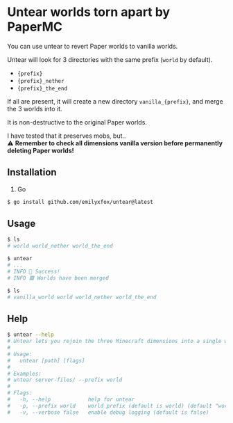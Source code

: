 # Untear worlds torn apart by PaperMC

You can use untear to revert Paper worlds to vanilla worlds.

Untear will look for 3 directories with the same prefix (`world` by default).
- `{prefix}`
- `{prefix}_nether`
- `{prefix}_the_end`

If all are present, it will create a new directory `vanilla_{prefix}`, and merge the 3 worlds into it.

It is non-destructive to the original Paper worlds.

I have tested that it preserves mobs, but..<br>
⚠️ **Remember to check all dimensions vanilla version before permanently deleting Paper worlds!**

## Installation
1. Go
```bash
$ go install github.com/emilyxfox/untear@latest
```

## Usage
```bash
$ ls
# world world_nether world_the_end

$ untear
# ...
# INFO 🎉 Success!
# INFO 🟩 Worlds have been merged

$ ls
# vanilla_world world world_nether world_the_end
```
## Help
```bash
$ untear --help
# Untear lets you rejoin the three Minecraft dimensions into a single world file so it usable with vanilla servers and in singleplayer.
#
# Usage:
#   untear [path] [flags]
#
# Examples:
# untear server-files/ --prefix world
#
# Flags:
#   -h, --help            help for untear
#   -p, --prefix world    world prefix (default is world) (default "world")
#   -v, --verbose false   enable debug logging (default is false)
```